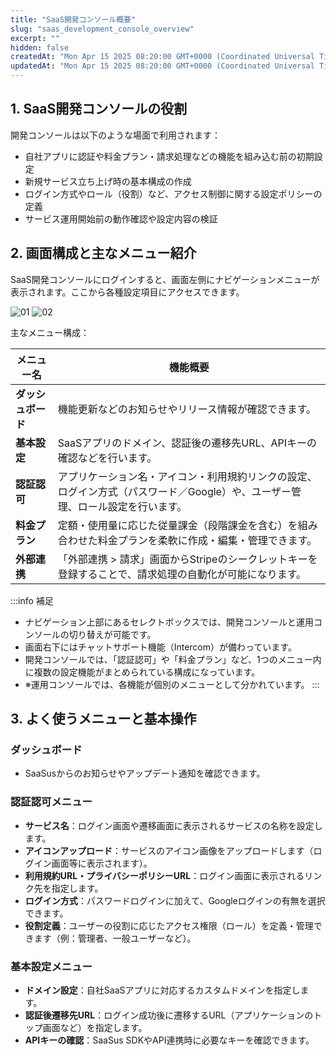 ```yaml
---
title: "SaaS開発コンソール概要"
slug: "saas_development_console_overview"
excerpt: ""
hidden: false
createdAt: "Mon Apr 15 2025 08:20:00 GMT+0000 (Coordinated Universal Time)"
updatedAt: "Mon Apr 15 2025 08:20:00 GMT+0000 (Coordinated Universal Time)"
---
```


## 1. SaaS開発コンソールの役割

開発コンソールは以下のような場面で利用されます：

- 自社アプリに認証や料金プラン・請求処理などの機能を組み込む前の初期設定
- 新規サービス立ち上げ時の基本構成の作成
- ログイン方式やロール（役割）など、アクセス制御に関する設定ポリシーの定義
- サービス運用開始前の動作確認や設定内容の検証


## 2. 画面構成と主なメニュー紹介

SaaS開発コンソールにログインすると、画面左側にナビゲーションメニューが表示されます。ここから各種設定項目にアクセスできます。

![01](/ja/img/part-4/saas_development_console_overview/saas_development_console_overview-01.png)
![02](/ja/img/part-4/saas_development_console_overview/saas_development_console_overview-02.png)

主なメニュー構成：

| メニュー名         | 機能概要 |
|------------------|----------|
| **ダッシュボード**     | 機能更新などのお知らせやリリース情報が確認できます。 |
| **基本設定**         | SaaSアプリのドメイン、認証後の遷移先URL、APIキーの確認などを行います。 |
| **認証認可**         | アプリケーション名・アイコン・利用規約リンクの設定、ログイン方式（パスワード／Google）や、ユーザー管理、ロール設定を行います。 |
| **料金プラン** | 定額・使用量に応じた従量課金（段階課金を含む）を組み合わせた料金プランを柔軟に作成・編集・管理できます。 |
| **外部連携**         | 「外部連携 > 請求」画面からStripeのシークレットキーを登録することで、請求処理の自動化が可能になります。 |

:::info 補足
- ナビゲーション上部にあるセレクトボックスでは、開発コンソールと運用コンソールの切り替えが可能です。
- 画面右下にはチャットサポート機能（Intercom）が備わっています。
- 開発コンソールでは、「認証認可」や「料金プラン」など、1つのメニュー内に複数の設定機能がまとめられている構成になっています。
- ※運用コンソールでは、各機能が個別のメニューとして分かれています。
:::

## 3. よく使うメニューと基本操作

### ダッシュボード

- SaaSusからのお知らせやアップデート通知を確認できます。

### 認証認可メニュー

- **サービス名**：ログイン画面や遷移画面に表示されるサービスの名称を設定します。
- **アイコンアップロード**：サービスのアイコン画像をアップロードします（ログイン画面等に表示されます）。
- **利用規約URL・プライバシーポリシーURL**：ログイン画面に表示されるリンク先を指定します。
- **ログイン方式**：パスワードログインに加えて、Googleログインの有無を選択できます。
- **役割定義**：ユーザーの役割に応じたアクセス権限（ロール）を定義・管理できます（例：管理者、一般ユーザーなど）。

### 基本設定メニュー

- **ドメイン設定**：自社SaaSアプリに対応するカスタムドメインを指定します。
- **認証後遷移先URL**：ログイン成功後に遷移するURL（アプリケーションのトップ画面など）を指定します。
- **APIキーの確認**：SaaSus SDKやAPI連携時に必要なキーを確認できます。
